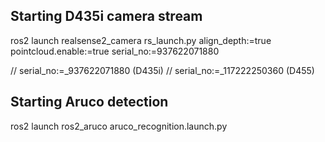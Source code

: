 ## Starting D435i camera stream

ros2 launch realsense2_camera rs_launch.py align_depth:=true pointcloud.enable:=true serial_no:=937622071880

// serial_no:=_937622071880 (D435i)
// serial_no:=_117222250360 (D455)

## Starting Aruco detection

ros2 launch ros2_aruco aruco_recognition.launch.py